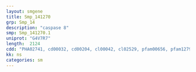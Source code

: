 ```yaml
---
layout: smgene
title: Smp_141270
grp: Smp_14
description: "caspase 8"
smp: Smp_141270.1
uniprot: "G4V7R7"
length:  2124
cdd: "PHA02741, cd00032, cd00204, cl00042, cl02529, pfam00656, pfam12796, pfam13857, smart00115"
kk: ns
categories: sm
---
```

